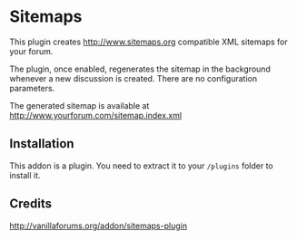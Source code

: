 # Sitemaps

This plugin creates http://www.sitemaps.org compatible XML sitemaps for your forum.

The plugin, once enabled, regenerates the sitemap in the background whenever a new discussion is created. There are no configuration parameters.

The generated sitemap is available at http://www.yourforum.com/sitemap.index.xml

## Installation
This addon is a plugin. You need to extract it to your `/plugins` folder to install it.

## Credits
http://vanillaforums.org/addon/sitemaps-plugin
